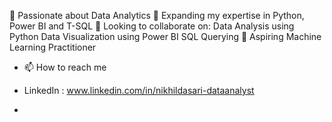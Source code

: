 👀 Passionate about Data Analytics
🌱 Expanding my expertise in Python, Power BI and T-SQL
💞️ Looking to collaborate on:
    Data Analysis using Python
    Data Visualization using Power BI
    SQL Querying
🚀 Aspiring Machine Learning Practitioner
- 📫 How to reach me 
- LinkedIn : www.linkedin.com/in/nikhildasari-dataanalyst


- 

<!---
NikhilDasari076/NikhilDasari076 is a ✨ special ✨ repository because its `README.md` (this file) appears on your GitHub profile.
You can click the Preview link to take a look at your changes.
--->
